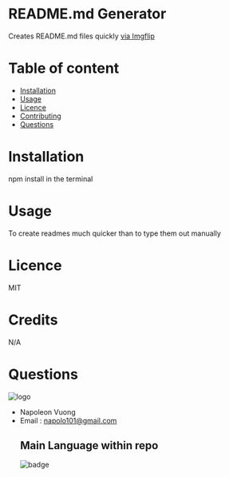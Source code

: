 # README.md Generator
Creates README.md files quickly
<a href="https://imgflip.com/gif/43ng3t">via Imgflip</a>
# Table of content
- [Installation](#installation)
- [Usage](#usage)
- [Licence](#licence)
- [Contributing](#contributing)
- [Questions](#questions)
# Installation
npm install in the terminal
# Usage
To create readmes much quicker than to type them out manually
# Licence
MIT
# Credits
N/A

# Questions
![logo](https://avatars2.githubusercontent.com/u/60802699?v=4)
- Napoleon Vuong
- Email : napolo101@gmail.com
    ## Main Language within repo              
    ![badge](https://img.shields.io/badge/-JavaScript-blue)
